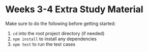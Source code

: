 # Weeks 3-4 Extra Study Material

Make sure to do the following before getting started:

1. `cd` into the root project directory (if needed)
2. `npm install` to install any dependencies
3. `npm test` to run the test cases